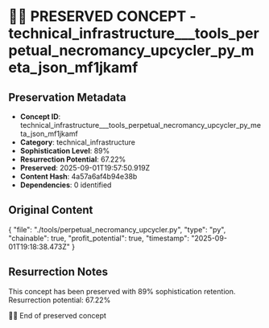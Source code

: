 # 🏴‍☠️ PRESERVED CONCEPT - technical_infrastructure___tools_perpetual_necromancy_upcycler_py_meta_json_mf1jkamf

## Preservation Metadata
- **Concept ID**: technical_infrastructure___tools_perpetual_necromancy_upcycler_py_meta_json_mf1jkamf
- **Category**: technical_infrastructure
- **Sophistication Level**: 89%
- **Resurrection Potential**: 67.22%
- **Preserved**: 2025-09-01T19:57:50.919Z
- **Content Hash**: 4a57a6af4b94e38b
- **Dependencies**: 0 identified

## Original Content

{
  "file": "./tools/perpetual_necromancy_upcycler.py",
  "type": "py",
  "chainable": true,
  "profit_potential": true,
  "timestamp": "2025-09-01T19:18:38.473Z"
}

## Resurrection Notes
This concept has been preserved with 89% sophistication retention.
Resurrection potential: 67.22%

🏴‍☠️ End of preserved concept